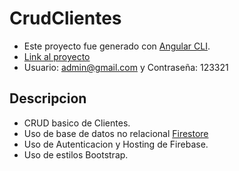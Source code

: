 # CrudClientes

- Este proyecto fue generado con [Angular CLI](https://github.com/angular/angular-cli).
- [Link al proyecto](https://crud-clientes-d0d60.web.app/login)
- Usuario: admin@gmail.com y Contraseña: 123321

## Descripcion
- CRUD basico de Clientes.
- Uso de base de datos no relacional [Firestore](https://firebase.google.com/docs/firestore?hl=es-419)
- Uso de Autenticacion y Hosting de Firebase.
- Uso de estilos Bootstrap.
